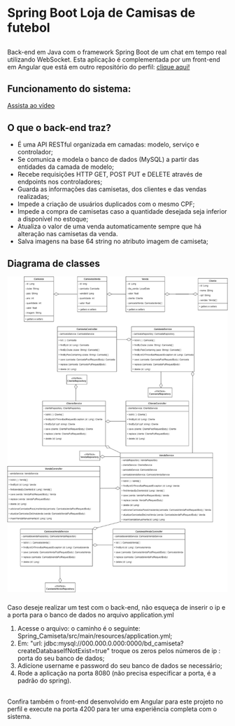 # Spring Boot Loja de Camisas de futebol

##
Back-end em Java com o framework Spring Boot de um chat em tempo real utilizando WebSocket. Esta aplicação é complementada por um front-end em Angular que está em outro repositório do perfil: [clique aqui!](https://github.com/YuriKevin/Angular_Loja_de_Camisetas)  <br>

## Funcionamento do sistema: 
[Assista ao vídeo](https://youtu.be/EZUzDujXRBU)


## O que o back-end traz?
- É uma API RESTful organizada em camadas: modelo, serviço e controlador;
- Se comunica e modela o banco de dados (MySQL) a partir das entidades da camada de modelo;
- Recebe requisições HTTP GET, POST PUT e DELETE através de endpoints nos controladores;
- Guarda as informações das camisetas, dos clientes e das vendas realizadas;
- Impede a criação de usuários duplicados com o mesmo CPF;
- Impede a compra de camisetas caso a quantidade desejada seja inferior a disponível no estoque;
- Atualiza o valor de uma venda automaticamente sempre que há alteração nas camisetas da venda.
- Salva imagens na base 64 string no atributo imagem de camiseta;

## Diagrama de classes
![Diagrama de classes](diagrama_classes.jpg)


###
Caso deseje realizar um test com o back-end, não esqueça de inserir o ip e a porta para o banco de dados no arquivo application.yml
1. Acesse o arquivo: o caminho é o seguinte: Spring_Camiseta/src/main/resources/application.yml;
2. Em: "url: jdbc:mysql://000.000.0.000:0000/bd_camiseta?createDatabaseIfNotExist=true"
troque os zeros pelos números de ip : porta do seu banco de dados;
3. Adicione username e password do seu banco de dados se necessário;
4. Rode a aplicação na porta 8080 (não precisa especificar a porta, é a padrão do spring).
<br>
Confira também o front-end desenvolvido em Angular para este projeto no perfil e execute na porta 4200 para ter uma experiência completa com o sistema.

